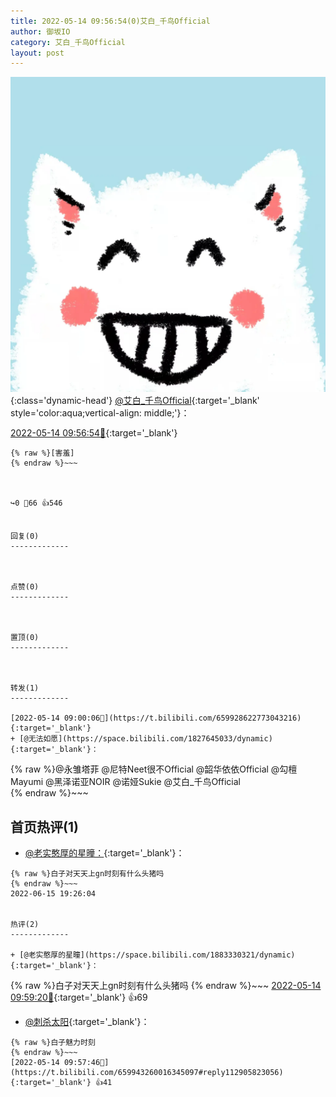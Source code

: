 ```yaml
---
title: 2022-05-14 09:56:54(0)艾白_千鸟Official
author: 御坂IO
category: 艾白_千鸟Official
layout: post
---
```


![img](/images/9ae8b9445fd0665cc014d9080156a45271be73c6.jpg){:class='dynamic-head'}
[@艾白_千鸟Official](https://space.bilibili.com/334537711/dynamic){:target='_blank' style='color:aqua;vertical-align: middle;'}：

[2022-05-14 09:56:54🔗](https://t.bilibili.com/659943260016345097){:target='_blank'}

~~~
{% raw %}[害羞]
{% endraw %}~~~



↪️0 💬66 👍546


回复(0)
-------------



点赞(0)
-------------



置顶(0)
-------------



转发(1)
-------------

[2022-05-14 09:00:06🔗](https://t.bilibili.com/659928622773043216){:target='_blank'}
+ [@无法如愿](https://space.bilibili.com/1827645033/dynamic){:target='_blank'}：
~~~
{% raw %}@永雏塔菲  @尼特Neet很不Official  @韶华依依Official  @勾檀Mayumi  @黑泽诺亚NOIR  @诺娅Sukie  @艾白_千鸟Official  
{% endraw %}~~~






首页热评(1)
-------------

+ [@老实憨厚的星曈：](https://space.bilibili.com/1883330321/dynamic){:target='_blank'}：
~~~
{% raw %}白子对天天上gn时刻有什么头猪吗
{% endraw %}~~~
2022-06-15 19:26:04


热评(2)
-------------

+ [@老实憨厚的星曈](https://space.bilibili.com/1883330321/dynamic){:target='_blank'}：
~~~
{% raw %}白子对天天上gn时刻有什么头猪吗
{% endraw %}~~~
[2022-05-14 09:59:20🔗](https://t.bilibili.com/659943260016345097#reply112906032128){:target='_blank'} 👍69
+ [@刺杀太阳](https://space.bilibili.com/296841366/dynamic){:target='_blank'}：
~~~
{% raw %}白子魅力时刻
{% endraw %}~~~
[2022-05-14 09:57:46🔗](https://t.bilibili.com/659943260016345097#reply112905823056){:target='_blank'} 👍41


